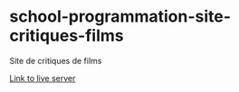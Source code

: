 # school-programmation-site-critiques-films

Site de critiques de films

[Link to live server](https://saddektouati.site/schl/school-prgrmtn/site-critiques-films)
